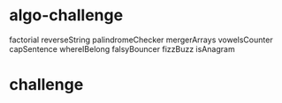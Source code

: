 # algo-challenge

factorial
reverseString
palindromeChecker
mergerArrays
vowelsCounter
capSentence
whereIBelong
falsyBouncer
fizzBuzz
isAnagram

# challenge
